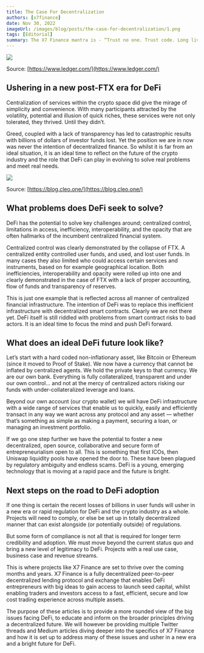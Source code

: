 ```yaml
---
title: The Case For Decentralization
authors: [x7finance]
date: Nov 30, 2022
imageUrl: /images/blog/posts/the-case-for-decentralization/1.png
tags: [Editorial]
summary: The X7 Finance mantra is - “Trust no one. Trust code. Long live DeFi”. In light of recent events this has proved somewhat prophetic. The collapse of centralized “DeFi” services such as Celsius, and the centralized exchange FTX is a timely reminder of why DeFi was invented in the first place.
---
```


![](https://assets.x7finance.org/images/blog/posts/the-case-for-decentralization/1.png)

Source: [https://www.ledger.com/](https://www.ledger.com/)

## Ushering in a new post-FTX era for DeFi

Centralization of services within the crypto space did give the mirage of simplicity and convenience. With many participants attracted by the volatility, potential and illusion of quick riches, these services were not only tolerated, they thrived. Until they didn’t.

Greed, coupled with a lack of transparency has led to catastrophic results with billions of dollars of investor funds lost. Yet the position we are in now was never the intention of decentralized finance. So whilst it is far from an ideal situation, it is an ideal time to reflect on the future of the crypto industry and the role that DeFi can play in evolving to solve real problems and meet real needs.

![](https://assets.x7finance.org/images/blog/posts/the-case-for-decentralization/2.png)

Source: [https://blog.cleo.one/](https://blog.cleo.one/)

## What problems does DeFi seek to solve?

DeFi has the potential to solve key challenges around; centralized control, limitations in access, inefficiency, interoperability, and the opacity that are often hallmarks of the incumbent centralized financial system.

Centralized control was clearly demonstrated by the collapse of FTX. A centralized entity controlled user funds, and used, and lost user funds. In many cases they also limited who could access certain services and instruments, based on for example geographical location. Both inefficiencies, interoperability and opacity were rolled up into one and clearly demonstrated in the case of FTX with a lack of proper accounting, flow of funds and transparency of reserves.

This is just one example that is reflected across all manner of centralized financial infrastructure. The intention of DeFi was to replace this inefficient infrastructure with decentralized smart contracts. Clearly we are not there yet. DeFi itself is still riddled with problems from smart contract risks to bad actors. It is an ideal time to focus the mind and push DeFi forward.

## What does an ideal DeFi future look like?

Let’s start with a hard coded non-inflationary asset, like Bitcoin or Ethereum (since it moved to Proof of Stake). We now have a currency that cannot be inflated by centralized agents. We hold the private keys to that currency. We are our own bank. Everything is fully collateralized, transparent and under our own control… and not at the mercy of centralized actors risking our funds with under-collateralized leverage and loans.

Beyond our own account (our crypto wallet) we will have DeFi infrastructure with a wide range of services that enable us to quickly, easily and efficiently transact in any way we want across any protocol and any asset — whether that’s something as simple as making a payment, securing a loan, or managing an investment portfolio.

If we go one step further we have the potential to foster a new decentralized, open source, collaborative and secure form of entrepreneurialism open to all. This is something that first ICOs, then Uniswap liquidity pools have opened the door to. These have been plagued by regulatory ambiguity and endless scams. DeFi is a young, emerging technology that is moving at a rapid pace and the future is bright.

## Next steps on the road to DeFi adoption

If one thing is certain the recent losses of billions in user funds will usher in a new era or rapid regulation for DeFi and the crypto industry as a whole. Projects will need to comply, or else be set up in totally decentralized manner that can exist alongside (or potentially outside) of regulations.

But some form of compliance is not all that is required for longer term credibility and adoption. We must move beyond the current status quo and bring a new level of legitimacy to DeFi. Projects with a real use case, business case and revenue streams.

This is where projects like X7 Finance are set to thrive over the coming months and years. X7 Finance is a fully decentralized peer-to-peer decentralized lending protocol and exchange that enables DeFi entrepreneurs with big ideas to gain access to launch seed capital, whilst enabling traders and investors access to a fast, efficient, secure and low cost trading experience across multiple assets.

The purpose of these articles is to provide a more rounded view of the big issues facing DeFi, to educate and inform on the broader principles driving a decentralized future. We will however be providing multiple Twitter threads and Medium articles diving deeper into the specifics of X7 Finance and how it is set up to address many of these issues and usher in a new era and a bright future for DeFi.
